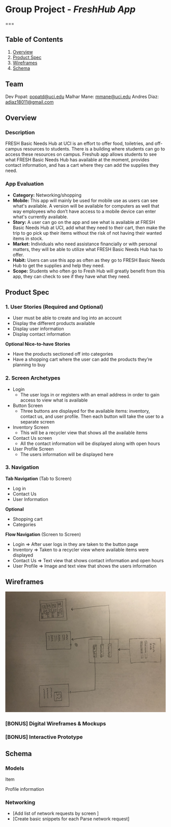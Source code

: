 # Group Project - *FreshHub App*
===

## Table of Contents
1. [Overview](#Overview)
1. [Product Spec](#Product-Spec)
1. [Wireframes](#Wireframes)
2. [Schema](#Schema)

## Team
Dev Popat: popatd@uci.edu
Malhar Mane: mmane@uci.edu
Andres Diaz: adiaz18011@gmail.com

## Overview
### Description
FRESH Basic Needs Hub at UCI is an effort to offer food, toiletries, and off-campus resources to students. There is a building where students can go to access these resources on campus. Freshub app allows students to see what FRESH Basic Needs Hub has available at the moment, provides contact information, and has a cart where they can add the supplies they need.

### App Evaluation
- **Category:** Networking/shopping
- **Mobile:** This app will mainly be used for mobile use as users can see what's available. A version will be available for computers as well that way employees who don’t have access to a mobile device can enter what's currently available. 
- **Story:** A user can go on the app and see what is available at FRESH Basic Needs Hub at UCI, add what they need to their cart, then make the trip to go pick up their items without the risk of not having their wanted items in stock.
- **Market:** Individuals who need assistance financially or with personal matters, they will be able to utilize what FRESH Basic Needs Hub has to offer.
- **Habit:** Users can use this app as often as they go to FRESH Basic Needs Hub to get the supplies and help they need.
- **Scope:** Students who often go to Fresh Hub will greatly benefit from this app, they can check to see if they have what they need. 

## Product Spec
### 1. User Stories (Required and Optional)

- User must be able to create and log into an account
- Display the different products available
- Display user information
- Display contact information


**Optional Nice-to-have Stories**

- Have the products sectioned off into categories
- Have a shopping cart where the user can add the products they’re planning to buy

### 2. Screen Archetypes

- Login
  - The user logs in or registers with an email address in order to gain access to view what is available
- Button Screen
  - Three buttons are displayed for the available items: inventory, contact us, and user profile. Then each button will take the user to a separate screen
- Inventory Screen
  - This will be a recycler view that shows all the available items 
- Contact Us screen 
  - All the contact information will be displayed along with open hours
- User Profile Screen
  - The users information will be displayed here

### 3. Navigation

**Tab Navigation** (Tab to Screen)

- Log in
- Contact Us
- User Information

**Optional**
- Shopping cart
- Categories


**Flow Navigation** (Screen to Screen)
- Login  => After user logs in they are taken to the button page
- Inventory => Taken to a recycler view where available items were displayed
- Contact Us => Text view that shows contact information and open hours
- User Profile => Image and text view that shows the users information

## Wireframes
<img src="Wireframe.jpg" width=600>

### [BONUS] Digital Wireframes & Mockups

### [BONUS] Interactive Prototype

## Schema 
### Models
Item

Profile information

### Networking
- [Add list of network requests by screen ]
- [Create basic snippets for each Parse network request]

